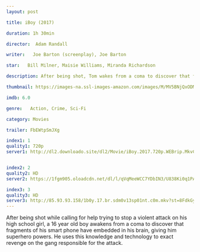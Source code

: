 ```yaml
---
layout: post

title: iBoy (2017)

duration: 1h 30min

director:  Adam Randall

writer:   Joe Barton (screenplay), Joe Barton

star:   Bill Milner, Maisie Williams, Miranda Richardson

description: After being shot, Tom wakes from a coma to discover that fragments of his smart phone have been embedded in his head, and worse, that returning to normal teenage life is impossible because he has developed a strange set of superpowers.

thumbnail: https://images-na.ssl-images-amazon.com/images/M/MV5BNjQxODM2MDAyM15BMl5BanBnXkFtZTgwODc4MTE0MTI@._V1_QL50_SY1000_CR0,0,674,1000_AL_.jpg

imdb: 6.0

genre:   Action, Crime, Sci-Fi

category: Movies

trailer: FbEWtpSmJXg

index1: 1
quality1: 720p
server1: http://dl2.downloado.site/dl2/Movie/iBoy.2017.720p.WEBrip.MkvCage-%5BDownloado1.info%5D.mkv


index2: 2
quality2: HD
server2: https://1fgm905.oloadcdn.net/dl/l/qVqMeeWCC7YDbIN3/U838Ki0q1PA/movie_78560.mp4

index3: 3
quality3: HD
server3: http://85.93.93.158/1b0y.17.br.sdm0v13sp01nt.c0m.mkv?st=8FdkGy1VTYApa6TfLGphlQ&e=1505079806
---
```


After being shot while calling for help trying to stop a violent attack on his high school girl, a 16 year old boy awakens from a coma to discover that fragments of his smart phone have embedded in his brain, giving him superhero powers. He uses this knowledge and technology to exact revenge on the gang responsible for the attack.